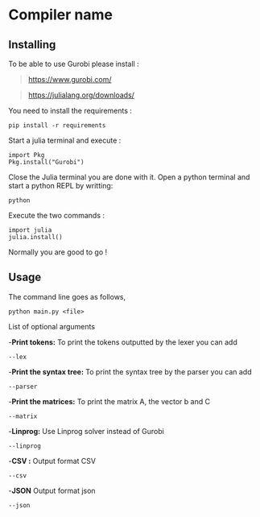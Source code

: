 # Compiler name
## Installing 
To be able to use Gurobi please install : 

>https://www.gurobi.com/

>https://julialang.org/downloads/

You need to install the requirements : 
```
pip install -r requirements
```
Start a julia terminal and execute : 
```
import Pkg
Pkg.install("Gurobi") 
```
Close the Julia terminal you are done with it.
Open a python terminal and start a python REPL by writting:
```
python 
```
Execute the two commands : 
```
import julia
julia.install()
```
Normally you are good to go ! 

## Usage 
The command line goes as follows,
```
python main.py <file> 
```
List of optional arguments

-**Print tokens:** To print the tokens outputted by the lexer you can add  

```
--lex
```

-**Print the syntax tree:** To print the syntax tree by the parser you can add

```
--parser
```

-**Print the matrices:** To print the matrix A, the vector b and C

```
--matrix
```

-**Linprog:** Use Linprog solver instead of Gurobi

```
--linprog
```

-**CSV :** Output format CSV 

```
--csv
```

-**JSON** Output format json

```
--json
```